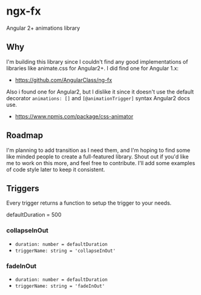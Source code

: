 # ngx-fx
Angular 2+ animations library

## Why
I'm building this library since I couldn't find any good implementations of libraries like animate.css for Angular2+. I did find one for Angular 1.x:
- https://github.com/AngularClass/ng-fx

Also i found one for Angular2, but I dislike it since it doesn't use the default decorator `animations: []` and `[@animationTrigger]` syntax Angular2 docs use.
- https://www.npmjs.com/package/css-animator

## Roadmap
I'm planning to add transition as I need them, and I'm hoping to find some like minded people to create a full-featured library. Shout out if you'd like me to work on this more, and feel free to contribute. I'll add some examples of code style later to keep it consistent.

## Triggers
Every trigger returns a function to setup the trigger to your needs.

defaultDuration = 500

### collapseInOut  
- `duration: number = defaultDuration`
- `triggerName: string = 'collapseInOut'`

### fadeInOut  
- `duration: number = defaultDuration`
- `triggerName: string = 'fadeInOut'`
